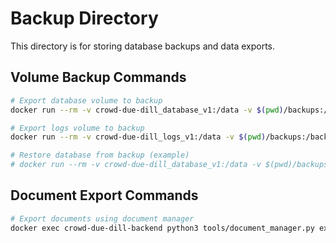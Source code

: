 # Backup Directory

This directory is for storing database backups and data exports.

## Volume Backup Commands

```bash
# Export database volume to backup
docker run --rm -v crowd-due-dill_database_v1:/data -v $(pwd)/backups:/backup alpine tar czf /backup/database_$(date +%Y%m%d_%H%M%S).tar.gz -C /data .

# Export logs volume to backup  
docker run --rm -v crowd-due-dill_logs_v1:/data -v $(pwd)/backups:/backup alpine tar czf /backup/logs_$(date +%Y%m%d_%H%M%S).tar.gz -C /data .

# Restore database from backup (example)
# docker run --rm -v crowd-due-dill_database_v1:/data -v $(pwd)/backups:/backup alpine tar xzf /backup/database_20240620_123456.tar.gz -C /data
```

## Document Export Commands

```bash
# Export documents using document manager
docker exec crowd-due-dill-backend python3 tools/document_manager.py export backups/documents_$(date +%Y%m%d).json
``` 